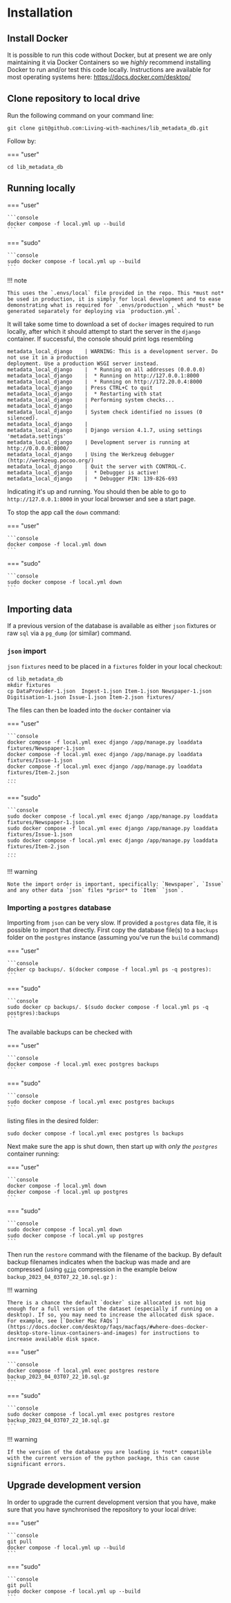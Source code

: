 
# Installation

## Install Docker

It is possible to run this code without Docker, but at present we are only maintaining it via Docker Containers so we *highly* recommend installing Docker to run and/or test this code locally. Instructions are available for most operating systems here: https://docs.docker.com/desktop/

## Clone repository to local drive

Run the following command on your command line:

```console
git clone git@github.com:Living-with-machines/lib_metadata_db.git
```

Follow by:

=== "user"

```console
cd lib_metadata_db
```

## Running locally

=== "user"

    ```console
    docker compose -f local.yml up --build
    ```

=== "sudo"

    ```console
    sudo docker compose -f local.yml up --build
    ```

!!! note

    This uses the `.envs/local` file provided in the repo. This *must not* be used in production, it is simply for local development and to ease demonstrating what is required for `.envs/production`, which *must* be generated separately for deploying via `production.yml`.

It will take some time to download a set of `docker` images required to run locally, after which it should attempt to start the server in the `django` container. If successful, the console should print logs resembling

```console
metadata_local_django    | WARNING: This is a development server. Do not use it in a production
deployment. Use a production WSGI server instead.
metadata_local_django    |  * Running on all addresses (0.0.0.0)
metadata_local_django    |  * Running on http://127.0.0.1:8000
metadata_local_django    |  * Running on http://172.20.0.4:8000
metadata_local_django    | Press CTRL+C to quit
metadata_local_django    |  * Restarting with stat
metadata_local_django    | Performing system checks...
metadata_local_django    |
metadata_local_django    | System check identified no issues (0 silenced).
metadata_local_django    |
metadata_local_django    | Django version 4.1.7, using settings 'metadata.settings'
metadata_local_django    | Development server is running at http://0.0.0.0:8000/
metadata_local_django    | Using the Werkzeug debugger (http://werkzeug.pocoo.org/)
metadata_local_django    | Quit the server with CONTROL-C.
metadata_local_django    |  * Debugger is active!
metadata_local_django    |  * Debugger PIN: 139-826-693
```

Indicating it's up and running. You should then be able to go to `http://127.0.0.1:8000` in your local browser and see a start page.

To stop the app call the `down` command:

=== "user"

    ```console
    docker compose -f local.yml down
    ```

=== "sudo"

    ```console
    sudo docker compose -f local.yml down
    ```

## Importing data

If a previous version of the database is available as either `json` fixtures or raw `sql` via a `pg_dump` (or similar) command.

### `json` import

`json` `fixtures` need to be placed in a `fixtures` folder in your local checkout:

```console
cd lib_metadata_db
mkdir fixtures
cp DataProvider-1.json  Ingest-1.json Item-1.json Newspaper-1.json Digitisation-1.json Issue-1.json Item-2.json fixtures/
```

The files can then be loaded into the `docker` container via

=== "user"

    ```console
    docker compose -f local.yml exec django /app/manage.py loaddata fixtures/Newspaper-1.json
    docker compose -f local.yml exec django /app/manage.py loaddata fixtures/Issue-1.json
    docker compose -f local.yml exec django /app/manage.py loaddata fixtures/Item-2.json
    ...
    ```

=== "sudo"

    ```console
    sudo docker compose -f local.yml exec django /app/manage.py loaddata fixtures/Newspaper-1.json
    sudo docker compose -f local.yml exec django /app/manage.py loaddata fixtures/Issue-1.json
    sudo docker compose -f local.yml exec django /app/manage.py loaddata fixtures/Item-2.json
    ...
    ```

!!! warning 

    Note the import order is important, specifically: `Newspaper`, `Issue` and any other data `json` files *prior* to `Item` `json`.

### Importing a `postgres` database

Importing from `json` can be very slow. If provided a `postgres` data file, it is possible to import that directly. First copy the database file(s) to a `backups` folder on the `postgres` instance (assuming you've run the `build` command)

=== "user"

    ```console
    docker cp backups/. $(docker compose -f local.yml ps -q postgres):
    ```

=== "sudo"

    ```console
    sudo docker cp backups/. $(sudo docker compose -f local.yml ps -q postgres):backups
    ```

The available backups can be checked with

=== "user"

    ```console
    docker compose -f local.yml exec postgres backups
    ```

=== "sudo"

    ```console
    sudo docker compose -f local.yml exec postgres backups
    ```

listing files in the desired folder:

```console
sudo docker compose -f local.yml exec postgres ls backups
```

Next make sure the app is shut down, then start up with *only the `postgres`* container running:

=== "user"

    ```console
    docker compose -f local.yml down
    docker compose -f local.yml up postgres
    ```

=== "sudo"

    ```console
    sudo docker compose -f local.yml down
    sudo docker compose -f local.yml up postgres
    ```

Then run the `restore` command with the filename of the backup. By default backup filenames indicates when the backup was made and are compressed (using [`gzip`](https://en.wikipedia.org/wiki/Gzip) compression in the example below `backup_2023_04_03T07_22_10.sql.gz` ) :

!!! warning

    There is a chance the default `docker` size allocated is not big enough for a full version of the dataset (especially if running on a desktop). If so, you may need to increase the allocated disk space. For example, see [`Docker Mac FAQs`](https://docs.docker.com/desktop/faqs/macfaqs/#where-does-docker-desktop-store-linux-containers-and-images) for instructions to increase available disk space.

=== "user"

    ```console
    docker compose -f local.yml exec postgres restore backup_2023_04_03T07_22_10.sql.gz
    ```

=== "sudo"

    ```console
    sudo docker compose -f local.yml exec postgres restore backup_2023_04_03T07_22_10.sql.gz
    ```

!!! warning 

    If the version of the database you are loading is *not* compatible with the current version of the python package, this can cause significant errors.

## Upgrade development version

In order to upgrade the current development version that you have, make sure that you have synchronised the repository to your local drive:

=== "user"

    ```console
    git pull
    docker compose -f local.yml up --build
    ```

=== "sudo"

    ```console
    git pull
    sudo docker compose -f local.yml up --build
    ```
